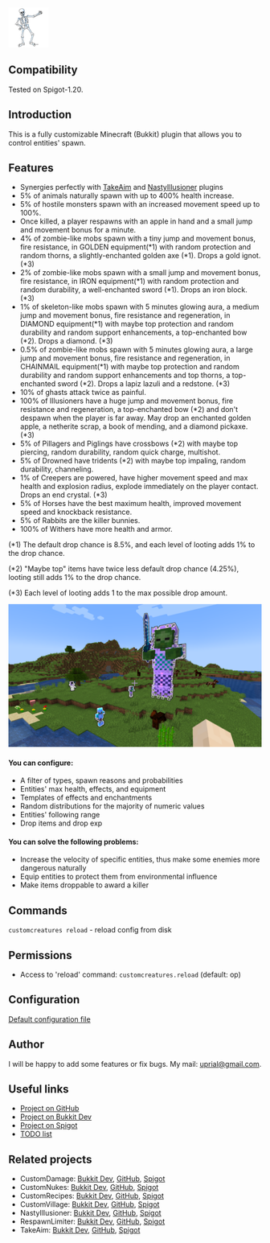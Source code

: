 ![CustomCreatures Logo](images/customcreatures-logo.png)

## Compatibility

Tested on Spigot-1.20.

## Introduction

This is a fully customizable Minecraft (Bukkit) plugin that allows you to control entities' spawn.

## Features

* Synergies perfectly with [TakeAim](https://github.com/uprial/takeaim) and [NastyIllusioner](https://github.com/uprial/nastyillusioner) plugins
* 5% of animals naturally spawn with up to 400% health increase.
* 5% of hostile monsters spawn with an increased movement speed up to 100%.
* Once killed, a player respawns with an apple in hand and a small jump and movement bonus for a minute.
* 4% of zombie-like mobs spawn with a tiny jump and movement bonus, fire resistance, in GOLDEN equipment(*1) with random protection and random thorns, a slightly-enchanted golden axe (*1). Drops a gold ignot. (*3)
* 2% of zombie-like mobs spawn with a small jump and movement bonus, fire resistance, in IRON equipment(*1) with random protection and random durability, a well-enchanted sword (*1). Drops an iron block. (*3)
* 1% of skeleton-like mobs spawn with 5 minutes glowing aura, a medium jump and movement bonus, fire resistance and regeneration, in DIAMOND equipment(*1) with maybe top protection and random durability and random support enhancements, a top-enchanted bow (*2). Drops a diamond. (*3)
* 0.5% of zombie-like mobs spawn with 5 minutes glowing aura, a large jump and movement bonus, fire resistance and regeneration, in CHAINMAIL equipment(*1) with maybe top protection and random durability and random support enhancements and top thorns, a top-enchanted sword (*2). Drops a lapiz lazuli and a redstone. (*3)
* 10% of ghasts attack twice as painful.
* 100% of Illusioners have a huge jump and movement bonus, fire resistance and regeneration, a top-enchanted bow (*2) and don't despawn when the player is far away. May drop an enchanted golden apple, a netherite scrap, a book of mending, and a diamond pickaxe. (*3)
* 5% of Pillagers and Piglings have crossbows (*2) with maybe top piercing, random durability, random quick charge, multishot.
* 5% of Drowned have tridents (*2) with maybe top impaling, random durability, channeling.
* 1% of Creepers are powered, have higher movement speed and max health and explosion radius, explode immediately on the player contact. Drops an end crystal. (*3)
* 5% of Horses have the best maximum health, improved movement speed and knockback resistance.
* 5% of Rabbits are the killer bunnies.
* 100% of Withers have more health and armor.

(*1) The default drop chance is 8.5%, and each level of looting adds 1% to the drop chance.

(*2) "Maybe top" items have twice less default drop chance (4.25%), looting still adds 1% to the drop chance.

(*3) Each level of looting adds 1 to the max possible drop amount.

![CustomCreatures Promo](images/customcreatures-promo.png)

#### You can configure:
* A filter of types, spawn reasons and probabilities
* Entities' max health, effects, and equipment
* Templates of effects and enchantments
* Random distributions for the majority of numeric values
* Entities' following range
* Drop items and drop exp

#### You can solve the following problems:
* Increase the velocity of specific entities, thus make some enemies more dangerous naturally
* Equip entities to protect them from environmental influence
* Make items droppable to award a killer

## Commands

`customcreatures reload` - reload config from disk

## Permissions

* Access to 'reload' command:
`customcreatures.reload` (default: op)

## Configuration
[Default configuration file](src/main/resources/config.yml)

## Author
I will be happy to add some features or fix bugs. My mail: uprial@gmail.com.

## Useful links
* [Project on GitHub](https://github.com/uprial/customcreatures/)
* [Project on Bukkit Dev](http://dev.bukkit.org/bukkit-plugins/customcreatures/)
* [Project on Spigot](https://www.spigotmc.org/resources/customcreatures.68711/)
* [TODO list](TODO.md)

## Related projects
* CustomDamage: [Bukkit Dev](http://dev.bukkit.org/bukkit-plugins/customdamage/), [GitHub](https://github.com/uprial/customdamage), [Spigot](https://www.spigotmc.org/resources/customdamage.68712/)
* CustomNukes: [Bukkit Dev](http://dev.bukkit.org/bukkit-plugins/customnukes/), [GitHub](https://github.com/uprial/customnukes), [Spigot](https://www.spigotmc.org/resources/customnukes.68710/)
* CustomRecipes: [Bukkit Dev](https://dev.bukkit.org/projects/custom-recipes), [GitHub](https://github.com/uprial/customrecipes/), [Spigot](https://www.spigotmc.org/resources/customrecipes.89435/)
* CustomVillage: [Bukkit Dev](http://dev.bukkit.org/bukkit-plugins/customvillage/), [GitHub](https://github.com/uprial/customvillage/), [Spigot](https://www.spigotmc.org/resources/customvillage.69170/)
* NastyIllusioner: [Bukkit Dev](https://legacy.curseforge.com/minecraft/bukkit-plugins/nastyillusioner), [GitHub](https://github.com/uprial/nastyillusioner), [Spigot](https://www.spigotmc.org/resources/nastyillusioner.109715/)
* RespawnLimiter: [Bukkit Dev](https://www.curseforge.com/minecraft/bukkit-plugins/respawn-limiter), [GitHub](https://github.com/uprial/respawnlimiter/), [Spigot](https://www.spigotmc.org/resources/respawnlimiter.106469/)
* TakeAim: [Bukkit Dev](https://dev.bukkit.org/projects/takeaim), [GitHub](https://github.com/uprial/takeaim), [Spigot](https://www.spigotmc.org/resources/takeaim.68713/)
